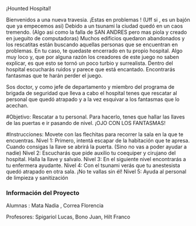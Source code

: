 ¡Hounted Hospital!
 
 Bienvenidos a una nueva travesia. ¡Estas en problemas ! (Uff si , es un bajón que ya empecemos asi)
 Debido a un tsunami la ciudad quedó en un caos tremendo. (Algo asi como la falla de SAN ANDRES pero mas piola y creado en jueguito de computadoras)
 Muchos edificios quedaron abandonados y los rescatitas están buscando aquellas personas que se encuentran en problemas. 
 En tu caso, te quedaste encerrado en tu propio hospital. 
 Algo muy loco y, que por alguna razón los creadores de este juego no saben explicar, es que esto se tornó un poco turbio y surrealista. 
 Dentro del hospital escucharás ruidos y parece que está encantado. Encontrarás fantasmas que te harán perder el juego.
 
 Sos doctor, y como jefe de departamento y miembro del programa de brigada de seguridad que lleva a cabo el hospital 
 tenes que rescatar al personal que quedó atrapado y a la vez esquivar a los fantasmas que lo acechan.
 
#Objetivo: 
Rescatar a tu personal. Para hacerlo, tenes que hallar las llaves de las puertas e ir pasando de nivel. ¡OJO CON LOS FANTASMAS!
 
#Instrucciones: 
Movete con las flechitas para recorrer la sala en la que te encuentras. 
Nivel 1: Primero, intentá escapar de la habitación que te apresa. Cuando consigas la llave se abrirá la puerta. (Sino no vas a poder ayudar a nadie)
Nivel 2: Escucharás que pide auxilio tu coequiper y cirujano del hospital. Halla la llave y salvalo. 
Nivel 3: En el siguiente nivel encontrarás a tu enfermera ayudante. 
Nivel 4: Con el tsunami verás que tu anestesista quedó atrapado en otra sala. ¡No te vallas sin él!
Nivel 5: Ayuda al personal de limpieza y sanitización 




### Información del Proyecto

Alumnas : Mata Nadia , Correa Florencia

Profesores: Spigariol Lucas, Bono Juan, Hilt Franco





 
